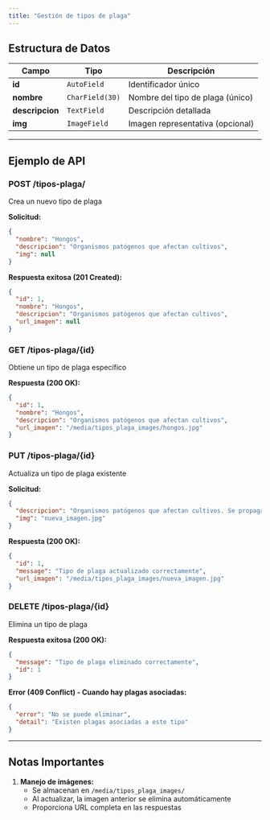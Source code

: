 ```yaml
---
title: "Gestión de tipos de plaga"
---
```


## Estructura de Datos

| Campo           | Tipo            | Descripción |
|-----------------|-----------------|-------------|
| **id**          | `AutoField`     | Identificador único |
| **nombre**      | `CharField(30)` | Nombre del tipo de plaga (único) |
| **descripcion** | `TextField`     | Descripción detallada |
| **img**         | `ImageField`    | Imagen representativa (opcional) |

---

## Ejemplo de API

### **POST /tipos-plaga/**
Crea un nuevo tipo de plaga

**Solicitud:**
```json
{
  "nombre": "Hongos",
  "descripcion": "Organismos patógenos que afectan cultivos",
  "img": null
}
```

**Respuesta exitosa (201 Created):**
```json
{
  "id": 1,
  "nombre": "Hongos",
  "descripcion": "Organismos patógenos que afectan cultivos",
  "url_imagen": null
}
```

### **GET /tipos-plaga/{id}**
Obtiene un tipo de plaga específico

**Respuesta (200 OK):**
```json
{
  "id": 1,
  "nombre": "Hongos",
  "descripcion": "Organismos patógenos que afectan cultivos",
  "url_imagen": "/media/tipos_plaga_images/hongos.jpg"
}
```

### **PUT /tipos-plaga/{id}**
Actualiza un tipo de plaga existente

**Solicitud:**
```json
{
  "descripcion": "Organismos patógenos que afectan cultivos. Se propagan en condiciones de humedad.",
  "img": "nueva_imagen.jpg"
}
```

**Respuesta (200 OK):**
```json
{
  "id": 1,
  "message": "Tipo de plaga actualizado correctamente",
  "url_imagen": "/media/tipos_plaga_images/nueva_imagen.jpg"
}
```

### **DELETE /tipos-plaga/{id}**
Elimina un tipo de plaga

**Respuesta exitosa (200 OK):**
```json
{
  "message": "Tipo de plaga eliminado correctamente",
  "id": 1
}
```

**Error (409 Conflict) - Cuando hay plagas asociadas:**
```json
{
  "error": "No se puede eliminar",
  "detail": "Existen plagas asociadas a este tipo"
}
```

---


## Notas Importantes

1. **Manejo de imágenes:**
   - Se almacenan en `/media/tipos_plaga_images/`
   - Al actualizar, la imagen anterior se elimina automáticamente
   - Proporciona URL completa en las respuestas
